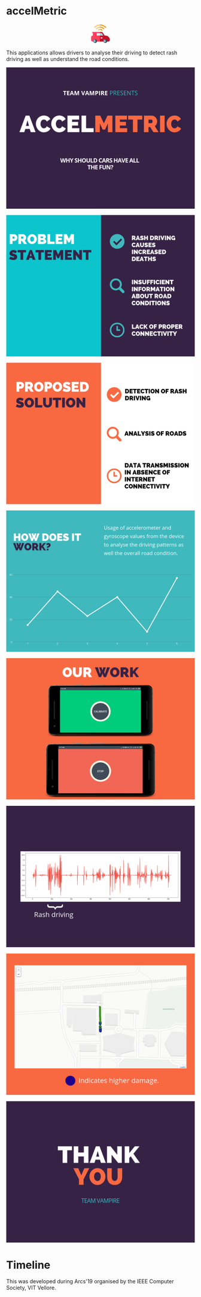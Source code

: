 # accelMetric

<p align = "center"><img src="Screenshots/ic_launcher.png" width = 10%"></img></p>

This applications allows drivers to analyse their driving to detect rash driving as well as understand the road conditions.
  
<p align = "center"><img src="Screenshots/1.png"></img></p>
<p align = "center"><img src="Screenshots/2.png"></img></p>
<p align = "center"><img src="Screenshots/3.png"></img></p>
<p align = "center"><img src="Screenshots/4.png"></img></p>
<p align = "center"><img src="Screenshots/6.png"></img></p>
<p align = "center"><img src="Screenshots/7.png"></img></p>
<p align = "center"><img src="Screenshots/8.png"></img></p>
<p align = "center"><img src="Screenshots/10.png"></img></p>

# Timeline
This was developed during Arcs'19 organised by the IEEE Computer Society, VIT Vellore.
